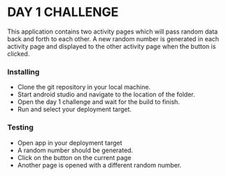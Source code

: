# DAY 1 CHALLENGE
This application contains two activity pages which will pass random data back and forth to each other.
A new random number is generated in each activity page and displayed to the other activity page 
when the button is clicked.

### Installing
- Clone the git repository in your local machine.
- Start android studio and navigate to the location of the folder.
- Open the day 1 challenge and wait for the build to finish.
- Run and select your deployment target.

### Testing
- Open app in your deployment target
- A random number should be generated.
- Click on the button on the current page
- Another page is opened with a different random number.